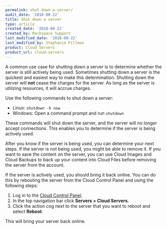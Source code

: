 ```yaml
---
permalink: shut-down-a-server/
audit_date: '2018-08-22'
title: Shut down a server
type: article
created_date: '2018-08-22'
created_by: Rackspace Support
last_modified_date: '2018-08-22'
last_modified_by: Stephanie Fillmon
product: Cloud Servers
product_url: cloud-servers
---
```


A common use case for shutting down a server is to determine whether the
server is still actively being used. Sometimes shutting down a server is
the quickest and easiest way to make this determination. Shutting
down the server will **not** cease the charges for the server. As long as
the server is utilizing resources, it will accrue charges.

Use the following commands to shut down a server:

- Linux: `shutdown -h now`
- Windows: Open a command prompt and run `shutdown`

These commands will shut down the server, and the server will no longer
accept connections. This enables you to determine if the server is
being actively used.

After you know if the server is being used, you can determine your next
steps. If the server is not being used, you might be able to remove it. If you
want to save the content on the server, you can use Cloud Images and Cloud
Backups to back up your content into Cloud Files before removing the server
from the account.

If the server is actively used, you should bring it back online. You can
do this by rebooting the server from the Cloud Control Panel and using
the following steps:

1. Log in to the [Cloud Control Panel](https://mycloud.rackspace.com/).
2. In the top navigation bar click **Servers > Cloud Servers**.
3. Click the action cog next to the server that you want to reboot and select **Reboot**.

This will bring your server back online.
